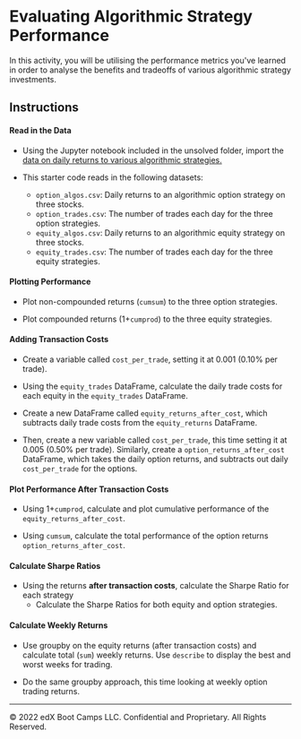 # Evaluating Algorithmic Strategy Performance

In this activity, you will be utilising the performance metrics you've learned in order to analyse the benefits and tradeoffs of various algorithmic strategy investments.

## Instructions

#### Read in the Data

* Using the Jupyter notebook included in the unsolved folder, import the [data on daily returns to various algorithmic strategies.](Resources)

* This starter code reads in the following datasets:
  * `option_algos.csv`: Daily returns to an algorithmic option strategy on three stocks.
  * `option_trades.csv`: The number of trades each day for the three option strategies.
  * `equity_algos.csv`: Daily returns to an algorithmic equity strategy on three stocks.
  * `equity_trades.csv`: The number of trades each day for the three equity strategies.

#### Plotting Performance

* Plot non-compounded returns (`cumsum`) to the three option strategies.

* Plot compounded returns (1+`cumprod`) to the three equity strategies.

#### Adding Transaction Costs

* Create a variable called `cost_per_trade`, setting it at 0.001 (0.10% per trade).

* Using the `equity_trades` DataFrame, calculate the daily trade costs for each equity in the `equity_trades` DataFrame.

* Create a new DataFrame called `equity_returns_after_cost`, which subtracts daily trade costs from the `equity_returns` DataFrame.

* Then, create a new variable called `cost_per_trade`, this time setting it at 0.005 (0.50% per trade). Similarly, create a `option_returns_after_cost` DataFrame, which takes the daily option returns, and subtracts out daily `cost_per_trade` for the options.

#### Plot Performance After Transaction Costs

* Using 1+`cumprod`, calculate and plot cumulative performance of the `equity_returns_after_cost`.

* Using `cumsum`, calculate the total performance of the option returns `option_returns_after_cost`.

#### Calculate Sharpe Ratios

* Using the returns **after transaction costs**, calculate the Sharpe Ratio for each strategy
  * Calculate the Sharpe Ratios for both equity and option strategies.

#### Calculate Weekly Returns

* Use groupby on the equity returns (after transaction costs) and calculate total (`sum`) weekly returns. Use `describe` to display the best and worst weeks for trading.

* Do the same groupby approach, this time looking at weekly option trading returns.

---

© 2022 edX Boot Camps LLC. Confidential and Proprietary. All Rights Reserved.
